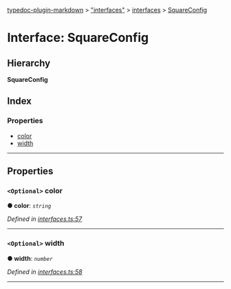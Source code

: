 [typedoc-plugin-markdown](../README.md) > ["interfaces"](../modules/_interfaces_.md) > [interfaces](../modules/_interfaces_.interfaces.md) > [SquareConfig](../interfaces/_interfaces_.interfaces.squareconfig.md)

# Interface: SquareConfig

## Hierarchy

**SquareConfig**

## Index

### Properties

* [color](_interfaces_.interfaces.squareconfig.md#color)
* [width](_interfaces_.interfaces.squareconfig.md#width)

---

## Properties

<a id="color"></a>

### `<Optional>` color

**● color**: *`string`*

*Defined in [interfaces.ts:57](https://github.com/OutSystems/typedoc-plugin-markdown/blob/master/test/src/interfaces.ts#L57)*

___
<a id="width"></a>

### `<Optional>` width

**● width**: *`number`*

*Defined in [interfaces.ts:58](https://github.com/OutSystems/typedoc-plugin-markdown/blob/master/test/src/interfaces.ts#L58)*

___

